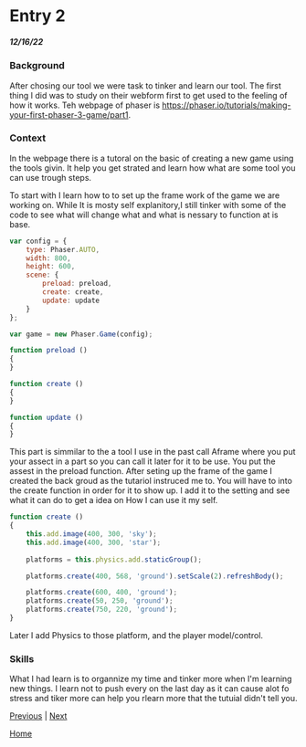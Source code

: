 # Entry 2
##### 12/16/22

### Background
 After chosing our tool we were task to tinker and learn our tool. The first thing I did was to study on their webform first to get used to the feeling of how it works. Teh webpage of phaser is https://phaser.io/tutorials/making-your-first-phaser-3-game/part1.

### Context
 In the webpage there is a tutoral on the basic of creating a new game using the tools givin. It help you get strated and learn how what are some tool you can use trough steps.

To start with I learn how to to set up the frame work of the game we are working on. While It is mosty self explanitory,I still tinker with some of the code to see what will change what and what is nessary to function at is base.
```js
var config = {
    type: Phaser.AUTO,
    width: 800,
    height: 600,
    scene: {
        preload: preload,
        create: create,
        update: update
    }
};

var game = new Phaser.Game(config);

function preload ()
{
}

function create ()
{
}

function update ()
{
}
```
This part is simmilar to the a tool I use in the past call Aframe where you put your assect in a part so you can call it later for it to be use. You put the assest in the preload function. After seting up the frame of the game I created the back groud as the tutariol instruced me to. You will have to into the create function in order for it to show up. I add it to the setting and see what it can do to get a idea on How I can use it my self.
```js
function create ()
{
    this.add.image(400, 300, 'sky');
    this.add.image(400, 300, 'star');
    
    platforms = this.physics.add.staticGroup();

    platforms.create(400, 568, 'ground').setScale(2).refreshBody();

    platforms.create(600, 400, 'ground');
    platforms.create(50, 250, 'ground');
    platforms.create(750, 220, 'ground');
}
```
Later I add Physics to those platform, and the player model/control.

### Skills
What I had learn is to organnize my time and tinker more when I'm learning new things. I learn not to push every on the last day as it can cause alot fo stress and tiker more can help you rlearn more that the tutuial didn't tell you.





[Previous](entry01.md) | [Next](entry03.md)

[Home](../README.md)